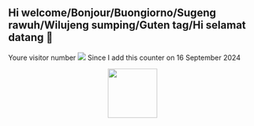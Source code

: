 ## Hi welcome/Bonjour/Buongiorno/Sugeng rawuh/Wilujeng sumping/Guten tag/Hi selamat datang 👋

Youre visitor number
![](https://komarev.com/ghpvc/?username=Paradiess-svg)
Since I add this counter on 16 September 2024

<div id="header" align="center">
  <img src="https://media.giphy.com/media/xT9IgzoKnwFNmISR8I/giphy.gif?cid=ecf05e475qoahk4kvjx1hj9v9kcgwuz6tptn5oonmlc902bg&ep=v1_gifs_related&rid=giphy.gif&ct=g" width="100"/>
</div>
<!--
**Paradiess-svg/Paradiess-svg** is a ✨ _special_ ✨ repository because its `README.md` (this file) appears on your GitHub profile.

Here are some ideas to get you started:

- 🔭 I’m currently working on ...
- 🌱 I’m currently learning ...
- 👯 I’m looking to collaborate on ...
- 🤔 I’m looking for help with ...
- 💬 Ask me about ...
- 📫 How to reach me: ...
- 😄 Pronouns: ...
- ⚡ Fun fact: ...
-->
[![trophy](https://github-profile-trophy.vercel.app/?username=Paradiess-svg)](https://github.com/ryo-ma/github-profile-trophy)
Acuhkan trophy ini, gua cuman iseng ikutin temen, sebenarnya hal ini gak penting.
Yang penting adalah program saya bisa diambil dan digunakan oleh orang lain sesuai kegunannya!
